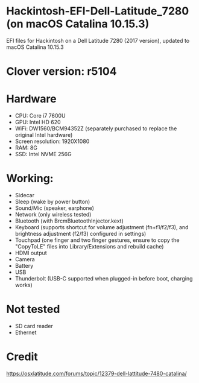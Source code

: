 # Hackintosh-EFI-Dell-Latitude_7280 (on macOS Catalina 10.15.3)
EFI files for Hackintosh on a Dell Latitude 7280 (2017 version), updated to macOS Catalina 10.15.3

# Clover version: r5104

# Hardware

- CPU: Core i7 7600U
- GPU: Intel HD 620
- WiFi: DW1560/BCM94352Z (separately purchased to replace the original Intel hardware)
- Screen resolution: 1920X1080
- RAM: 8G
- SSD: Intel NVME 256G

# Working:

- Sidecar
- Sleep (wake by power button)
- Sound/Mic (speaker, earphone)
- Network (only wireless tested)
- Bluetooth (with BrcmBluetoothInjector.kext)
- Keyboard (supports shortcut for volume adjustment (fn+f1/f2/f3), and brightness adjustment (f2/f3) configured in settings)
- Touchpad (one finger and two finger gestures, ensure to copy the "CopyToLE" files into Library/Extensions and rebuild cache)
- HDMI output
- Camera
- Battery
- USB
- Thunderbolt (USB-C supported when plugged-in before boot, charging works)

# Not tested

- SD card reader
- Ethernet

# Credit
https://osxlatitude.com/forums/topic/12379-dell-lattitude-7480-catalina/
